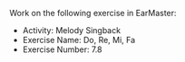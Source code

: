 Work on the following exercise in EarMaster:
- Activity: Melody Singback
- Exercise Name: Do, Re, Mi, Fa
- Exercise Number: 7.8
